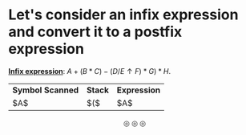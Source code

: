 # Let's consider an infix expression and convert it to a postfix expression

<strong><ins>Infix expression</ins></strong>: $A + (B * C) - (D / E \uparrow F) * G) * H$.

<table>
<tr>
<td><strong>Symbol Scanned</strong</td>
<td><strong>Stack</strong></td>
<td><strong>Expression</strong></td>
</tr>

<tr>
<td>$A$</td>
<td>$($</td>
<td>$A$</td>
</tr>
</table>

<p align = "center">
&#9678; &#9678; &#9678;
</p>
